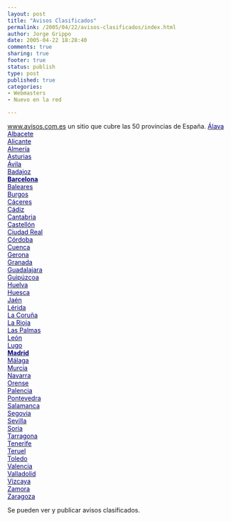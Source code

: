 ```yaml
--- 
layout: post
title: "Avisos Clasificados"
permalink: /2005/04/22/avisos-clasificados/index.html
author: Jorge Grippo
date: 2005-04-22 18:28:40
comments: true
sharing: true
footer: true
status: publish
type: post
published: true
categories: 
- Webmasters
- Nuevo en la red

---
```

<!-- 123 -->
<div id="msgcns!DA82FDD77A62CE9A!105" class="bvMsg"><p><a href="http://www.avisos.com.es/">www.avisos.com.es</a> un sitio que cubre las 50 provincias de España. <a href="http://www.avisos.com.es/cgi-local/alava.pl"><font color="#000080">Álava</font></a><br /><a href="http://www.avisos.com.es/cgi-local/albacete.pl"><font color="#000080">Albacete</font></a><br /><a href="http://www.avisos.com.es/cgi-local/alicante.pl"><font color="#000080">Alicante</font></a><br /><a href="http://www.avisos.com.es/cgi-local/almeria.pl"><font color="#000080">Almería</font></a><br /><a href="http://www.avisos.com.es/cgi-local/asturias.pl"><font color="#000080">Asturias</font></a><br /><a href="http://www.avisos.com.es/cgi-local/avila.pl"><font color="#000080">Ávila</font></a><br /><a href="http://www.avisos.com.es/cgi-local/badajoz.pl"><font color="#000080">Badajoz</font></a><br /><a href="http://www.avisos.com.es/cgi-local/barcelona.pl"><b><font color="#000080">Barcelona</font></b></a><br /><a href="http://www.avisos.com.es/cgi-local/baleares.pl"><font color="#000080">Baleares</font></a><br /><a href="http://www.avisos.com.es/cgi-local/burgos.pl"><font color="#000080">Burgos</font></a><br /><a href="http://www.avisos.com.es/cgi-local/caceres.pl"><font color="#000080">Cáceres</font></a><br /><a href="http://www.avisos.com.es/cgi-local/cadiz.pl"><font color="#000080">Cádiz</font></a><br /><a href="http://www.avisos.com.es/cgi-local/cantabria.pl"><font color="#000080">Cantabria</font></a><br /><a href="http://www.avisos.com.es/cgi-local/castellon.pl"><font color="#000080">Castellón</font></a><br /><a href="http://www.avisos.com.es/cgi-local/ciudadreal.pl"><font color="#000080">Ciudad Real</font></a><br /><a href="http://www.avisos.com.es/cgi-local/cordoba.pl"><font color="#000080">Córdoba</font></a><br /><a href="http://www.avisos.com.es/cgi-local/cuenca.pl"><font color="#000080">Cuenca</font></a><br /><a href="http://www.avisos.com.es/cgi-local/gerona.pl"><font color="#000080">Gerona</font></a><br /><a href="http://www.avisos.com.es/cgi-local/granada.pl"><font color="#000080">Granada</font></a><br /><a href="http://www.avisos.com.es/cgi-local/guadalajara.pl"><font color="#000080">Guadalajara</font></a><br /><a href="http://www.avisos.com.es/cgi-local/guipuzcoa.pl"><font color="#000080">Guipúzcoa</font></a><br /><a href="http://www.avisos.com.es/cgi-local/huelva.pl"><font color="#000080">Huelva</font></a><br /><a href="http://www.avisos.com.es/cgi-local/huesca.pl"><font color="#000080">Huesca</font></a><br /><a href="http://www.avisos.com.es/cgi-local/jaen.pl"><font color="#000080">Jaén</font></a><br /><a href="http://www.avisos.com.es/cgi-local/lerida.pl"><font color="#000080">Lérida</font></a><br /><a href="http://www.avisos.com.es/cgi-local/lacoruna.pl"><font color="#000080">La Coruña</font></a><br /><a href="http://www.avisos.com.es/cgi-local/larioja.pl"><font color="#000080">La Rioja</font></a><br /><a href="http://www.avisos.com.es/cgi-local/laspalmas.pl"><font color="#000080">Las Palmas</font></a><br /><a href="http://www.avisos.com.es/cgi-local/leon.pl"><font color="#000080">León</font></a><br /><a href="http://www.avisos.com.es/cgi-local/lugo.pl"><font color="#000080">Lugo</font></a><br /><a href="http://www.avisos.com.es/cgi-local/madrid.pl"><b><font color="#000080">Madrid</font></b></a><br /><a href="http://www.avisos.com.es/cgi-local/malaga.pl"><font color="#000080">Málaga</font></a><br /><a href="http://www.avisos.com.es/cgi-local/murcia.pl"><font color="#000080">Murcia</font></a><br /><a href="http://www.avisos.com.es/cgi-local/navarra.pl"><font color="#000080">Navarra</font></a><br /><a href="http://www.avisos.com.es/cgi-local/orense.pl"><font color="#000080">Orense</font></a><br /><a href="http://www.avisos.com.es/cgi-local/palencia.pl"><font color="#000080">Palencia</font></a><br /><a href="http://www.avisos.com.es/cgi-local/pontevedra.pl"><font color="#000080">Pontevedra</font></a><br /><a href="http://www.avisos.com.es/cgi-local/salamanca.pl"><font color="#000080">Salamanca</font></a><br /><a href="http://www.avisos.com.es/cgi-local/segovia.pl"><font color="#000080">Segovia</font></a><br /><a href="http://www.avisos.com.es/cgi-local/sevilla.pl"><font color="#000080">Sevilla</font></a><br /><a href="http://www.avisos.com.es/cgi-local/soria.pl"><font color="#000080">Soria</font></a><br /><a href="http://www.avisos.com.es/cgi-local/tarragona.pl"><font color="#000080">Tarragona</font></a><br /><a href="http://www.avisos.com.es/cgi-local/tenerife.pl"><font color="#000080">Tenerife</font></a><br /><a href="http://www.avisos.com.es/cgi-local/teruel.pl"><font color="#000080">Teruel</font></a><br /><a href="http://www.avisos.com.es/cgi-local/toledo.pl"><font color="#000080">Toledo</font></a><br /><a href="http://www.avisos.com.es/cgi-local/valencia.pl"><font color="#000080">Valencia</font></a><br /><a href="http://www.avisos.com.es/cgi-local/valladolid.pl"><font color="#000080">Valladolid</font></a><br /><a href="http://www.avisos.com.es/cgi-local/vizcaya.pl"><font color="#000080">Vizcaya</font></a><br /><a href="http://www.avisos.com.es/cgi-local/zamora.pl"><font color="#000080">Zamora</font></a><br /><a href="http://www.avisos.com.es/cgi-local/zaragoza.pl"><font color="#000080">Zaragoza</font></a><br /></p>Se pueden ver y publicar avisos clasificados.</div>

